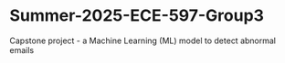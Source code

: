 # Summer-2025-ECE-597-Group3
Capstone project - a Machine Learning (ML) model to detect abnormal emails
